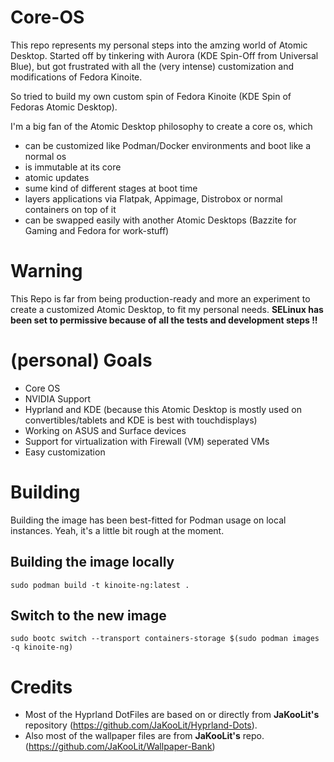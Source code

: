 # Core-OS

This repo represents my personal steps into the amzing world of Atomic Desktop.
Started off by tinkering with Aurora (KDE Spin-Off from Universal Blue), but got frustrated
with all the (very intense) customization and modifications of Fedora Kinoite.

So tried to build my own custom spin of Fedora Kinoite (KDE Spin of Fedoras Atomic Desktop).

I'm a big fan of the Atomic Desktop philosophy to create a core os, which
- can be customized like Podman/Docker environments and boot like a normal os
- is immutable at its core
- atomic updates
- sume kind of different stages at boot time
- layers applications via Flatpak, Appimage, Distrobox or normal containers on top of it
- can be swapped easily with another Atomic Desktops (Bazzite for Gaming and Fedora for work-stuff)

# Warning
This Repo is far from being production-ready and more an experiment to create a customized
Atomic Desktop, to fit my personal needs.
**SELinux has been set to permissive because of all the tests and development steps !!**

# (personal) Goals
- Core OS
- NVIDIA Support
- Hyprland and KDE (because this Atomic Desktop is mostly used on convertibles/tablets and KDE is best with touchdisplays)
- Working on ASUS and Surface devices
- Support for virtualization with Firewall (VM) seperated VMs
- Easy customization

# Building
Building the image has been best-fitted for Podman usage on local instances. Yeah, it's a little bit rough at the moment.

## Building the image locally
``sudo podman build -t kinoite-ng:latest .``

## Switch to the new image
``sudo bootc switch --transport containers-storage $(sudo podman images -q kinoite-ng)``

# Credits
- Most of the Hyprland DotFiles are based on or directly from **JaKooLit's** repository (https://github.com/JaKooLit/Hyprland-Dots). 
- Also most of the wallpaper files are from **JaKooLit's** repo. (https://github.com/JaKooLit/Wallpaper-Bank)

